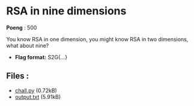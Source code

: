 # RSA in nine dimensions
**Poeng** : 500

You know RSA in one dimension, you might know RSA in two dimensions, what about nine?


- **Flag format:** S2G{...}

## Files : 

 - [chall.py](./chall.py) (0.72kB)
 - [output.txt](./output.txt) (5.91kB)